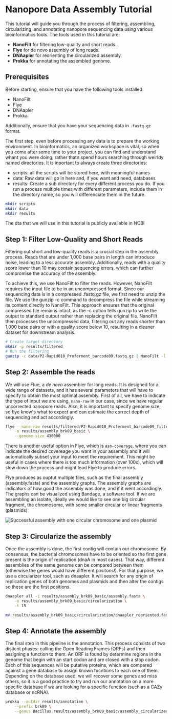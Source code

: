 # Nanopore Data Assembly Tutorial

This tutorial will guide you through the process of filtering, assembling, circularizing, and annotating nanopore sequencing data using various bioinformatics tools. The tools used in this tutorial are:

- **NanoFilt** for filtering low-quality and short reads.
- **Flye** for de novo assembly of long reads.
- **DNAapler** for reorienting the circularized assembly.
- **Prokka** for annotating the assembled genome.

## Prerequisites

Before starting, ensure that you have the following tools installed:

- NanoFilt
- Flye
- DNAapler
- Prokka

Additionally, ensure that you have your sequencing data in `.fastq.gz` format.

The first step, even before processing any data is to prepare the working environment. In bioinformatics, an organized workspace is vital, so when you come after some time to your project, you can find and understand whant you were doing, rather thatn spend hours searching through weirldy named directories. It is inportant to always create three directories:

- scripts: all the scripts will be stored here, with meaningful names
- data: Raw data will go in here and, if you want and need, databases
- results: Create a sub directory for every different process you do. If you run a process multiple times with different parameters, include them in the directory name, so you will differenciate them in the future.

```bash
mkdir scripts
mkdir data
mkdir results
```

The dta that we will use in this tutorial is publicly available in NCBI


## Step 1: Filter Low-Quality and Short Reads

Filtering out short and low-quality reads is a crucial step in the assembly process. Reads that are under 1,000 base pairs in length can introduce noise, leading to a less accurate assembly. Additionally, reads with a quality score lower than 10 may contain sequencing errors, which can further compromise the accuracy of the assembly.

To achieve this, we use NanoFilt to filter the reads. However, NanoFilt requires the input file to be in an uncompressed format. Since our sequencing data is in a compressed .fastq.gz file, we first need to unzip the file. We use the gunzip -c command to decompress the file while streaming its content directly to NanoFilt. This approach ensures that the original compressed file remains intact, as the -c option tells gunzip to write the output to standard output rather than replacing the original file. NanoFilt then processes the uncompressed data, filtering out any reads shorter than 1,000 base pairs or with a quality score below 10, resulting in a cleaner dataset for downstream analysis.

```bash
# Create target directory
mkdir -p results/filtered
# Run the filtering
gunzip -c data/P2-Rapid010_Proferment_barcode09.fastq.gz | NanoFilt -l 1000 -q 10 > results/filtered/P2-Rapid010_Proferment_barcode09_filtered.fastq
```

 ## Step 2: Assemble the reads

We will use Flue, a *de novo* assembler for long reads. It is designed for a wide range of datasets, and it has several parameters that will have to specify to obtain the most optimal assembly. First of all, we have to indicate the type of input we are using, `nano-raw` in our case, since we have regular uncorrected nanopore reads. Also, it is important to specify genome size, so flye know's what to expect and can estimate the correct depth of sequencing and act accordingly.

```bash 
flye --nano-raw results/filtered/P2-Rapid010_Proferment_barcode09_filtered.fastq \
    -o results/assembly_brk09_basic \
    --genome-size 430000
```

There is another useful option in Flye, which is `asm-coverage`, where you can indicate the desired covereage you want in your assembly and it will automatically subset your input to meet the requirement. This might be useful in cases where there is too much information (over 100x), which will slow down the process and might lead Flye to produce errors.

Flye produces as ouptut multiple files, such as the final assembly (assembly.fasta) and the assembly graphs. The assembly graphs are indicators of how good the assembly was done, and if it went accordingly. The graphs can be visualized using Bandage, a software tool. If we are assembling an isolate, ideally we would like to see one big circular fragment, the chromosome, with some smaller circular or linear fragments (plasmids)

![Successful assembly with one circular chromosome and one plasmid]("Images/Assembly_graph_good.png")
 
 ## Step 3: Circularize the assembly

Once the assembly is done, the first contig will contain our chromosome. By consensus, the bacterial chromosomes have to be oriented so the first gene present is the origin of replication (dnaA in most cases). That way, different assemblies of the same genome can be compared between them (otherwise the genes would have different positons!). For that purpose, we use a circularizer tool, such as dnaapler. It will search for any origin of replication genes of both genomes and plasmids and then alter the contigs so these are the first positions.

```bash
dnaapler all -i results/assembly_brk09_basic/assembly.fasta \
    -o results/assembly_brk09_basic/circularization \
    -t 15

mv results/assembly_brk09_basic/circularization/dnaapler_reoriented.fasta results/assembly_brk09_basic/assembly_circularized.fasta
```

## Step 4: Annotate the assembly

The final step in this pipeline is the annotation. This process consists of two disticnt phases: calling the Open Reading Frames (ORFs) and then assigning a function to them. An ORF is found by determine regions in the genome that begin with an start codon and are closed with a stop codon. Each of this sequences will be putative proteins, which are compared against a gene database to assign known fucntions to each one of them. Depending on the database used, we will recover some genes and miss others, so it is a good practice to try and run our annotation on a more specific database if we are looking for a specific function (such as a CAZy database or ncRNA).

```bash
prokka --outdir results/annotation \
    --prefix brk09 \
    --genus Bacillus results/assembly_brk09_basic/assembly_circularized.fasta
```